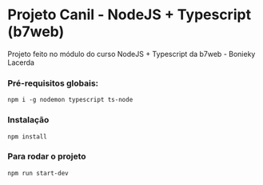 # Projeto Canil - NodeJS + Typescript (b7web)
Projeto feito no módulo do curso NodeJS + Typescript da b7web - Bonieky Lacerda

### Pré-requisitos globais:
`npm i -g nodemon typescript ts-node`

### Instalação
`npm install`

### Para rodar o projeto
`npm run start-dev`